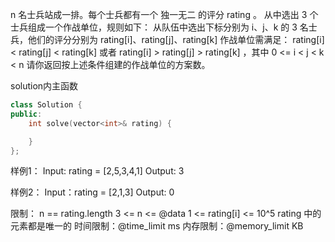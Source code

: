 n 名士兵站成一排。每个士兵都有一个 独一无二 的评分 rating 。
从中选出 3 个士兵组成一个作战单位，规则如下：
    从队伍中选出下标分别为 i、j、k 的 3 名士兵，他们的评分分别为 rating[i]、rating[j]、rating[k]
    作战单位需满足： rating[i] < rating[j] < rating[k] 或者 rating[i] > rating[j] > rating[k] ，其中  0 <= i < j < k < n
请你返回按上述条件组建的作战单位的方案数。

solution内主函数
```cpp
class Solution {
public:
    int solve(vector<int>& rating) {

    }
};
```

样例1：
Input: rating = [2,5,3,4,1]
Output: 3

样例2：
Input：rating = [2,1,3]
Output: 0

限制：
n == rating.length
3 <= n <= @data
1 <= rating[i] <= 10^5
rating 中的元素都是唯一的
时间限制：@time_limit ms
内存限制：@memory_limit KB